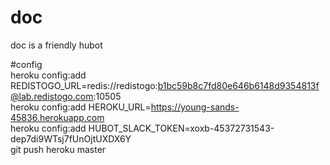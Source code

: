 # doc
doc is a friendly hubot

#config
<br />
heroku config:add REDISTOGO_URL=redis://redistogo:b1bc59b8c7fd80e646b6148d9354813f@lab.redistogo.com:10505
<br />
heroku config:add HEROKU_URL=https://young-sands-45836.herokuapp.com
<br />
heroku config:add HUBOT_SLACK_TOKEN=xoxb-45372731543-dep7di9WTsj7fUnOjtUXDX6Y
<br />
git push heroku master
